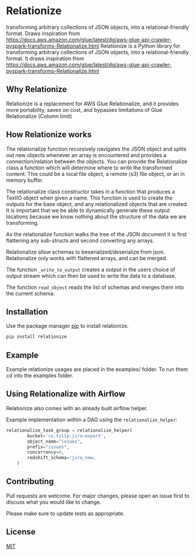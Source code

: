 # Relationize
transforming arbitrary collections of JSON objects, into a relational-friendly format. Draws inspiration from https://docs.aws.amazon.com/glue/latest/dg/aws-glue-api-crawler-pyspark-transforms-Relationalize.html
Relationize is a Python library for transforming arbitrary collections of JSON objects, into a relational-friendly format. It draws inspiration from https://docs.aws.amazon.com/glue/latest/dg/aws-glue-api-crawler-pyspark-transforms-Relationalize.html
## Why Relationize
Relationize is a replacement for AWS Glue Relationalize, and it provides  more portability, saves on cost, and bypasses limitations of Glue Relationalize (Column limit)
## How Relationize works
The relationalize function recursively navigates the JSON object and splits out new objects whenever an array is encountered and provides a connection/relation between the objects. You can provide the Relationalize class a function which will determine where to write the transformed content. This could be a local file object, a remote (s3) file object, or an in memory buffer.

The relationalize class constructor takes in a function that produces a TextIO object when given a name. This function is used to create the outputs for the base object, and any relationalized objects that are created. It is important that we be able to dynamically generate these output locations because we know nothing about the structure of the data we are transforming.

As the relationalize function walks the tree of the JSON document it is first flattening any sub-structs and second converting any arrays.

Relationalize allow schemas to beserialized/deserialize from json. Relationalize only works with flattened arrays, and can be merged.
 
The function `_write_to_output` creates a output in the users choice of output stream which can then be used to write the data to a database. 

The function `read_object` reads the list of schemas and merges them into the current schema. 

## Installation

Use the package manager [pip](https://pip.pypa.io/en/stable/) to install relationize.

```bash
pip install relationize
```

## Example
Example relationize usages are placed in the examples/ folder. 
To run them cd into the examples folder. 
## Using Relationalize with Airflow
Relationize also comes with an already built airflow helper. 

Example implementation within a DAG using the `relationalize_helper`:
```python
relationalize_task_group = relationalize_helper(
        bucket='co.tulip.jira-export',
        object_name="issues",
        prefix="issues",
        concurrency=4,
        redshift_schema='jira_new,
    )
```

## Contributing

Pull requests are welcome. For major changes, please open an issue first
to discuss what you would like to change.

Please make sure to update tests as appropriate.

## License

[MIT](https://choosealicense.com/licenses/mit/)